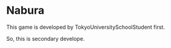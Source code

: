 # Nabura
<p>This game is developed by TokyoUniversitySchoolStudent first.</p>
<p>So, this is secondary develope.</p>
